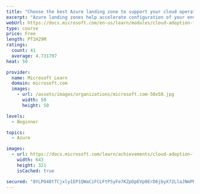 ```yaml
---
title: "Choose the best Azure landing zone to support your cloud operations requirements"
excerpt: "Azure landing zones help accelerate configuration of your environment to meet your operational requirements."
webUrl: https://docs.microsoft.com/en-us/learn/modules/cloud-adoption-framework-ready/
type: course
price: Free
length: PT1H29M
ratings:
  count: 41
  average: 4.731707
heat: 50

provider:
  name: Microsoft Learn
  domain: microsoft.com
  images:
    - url: /assets/images/organizations/microsoft.com-50x50.jpg
      width: 50
      height: 50

levels:
  - Beginner

topics:
  - Azure

images:
  - url: https://docs.microsoft.com/learn/achievements/cloud-adoption-framework-ready-social.png
    width: 643
    height: 321
    isCached: true

secured: "8YLPO40tTCjxly1EP1QWaCiFCLFtPSyFe7KZpDpEVp0ErD6jbyX72LlaJNmPRomdm4I+O76sq6oaL2KxpYOG5hNRy3DWvJrSDdW5ZBEMWgkGce9IjcDbhsxCkTIKU0pYQryjJ3lCSE0yNxW6tJBXuuazNlEH3brull0kdGq7mKrWR23Mt+oSyA7G1d5+sblXqtvRnqv37Bwo8f19JVQ1zWPsYlJ73jVfNT4yUJmoWGU0A/jjAusjs1dYoIueQLJpHBAx+DOMe01G8PtcQYrHyJASwlOntYzEMzWcLLGT1kAhO7s+Iqfq66Arr1AvSF08txNGvpubQVLQuKrkyWVHCl57fLWCXSAy/YPhaB3WOU40vckMHeBofOcnWFKctBXZ1lw/Ll2778eZ20qGiDEqtBADHxqxbiw46Y/3QYLfdLg=;ILvWrPuRndBgI2J4xMxEFg=="
---
```


